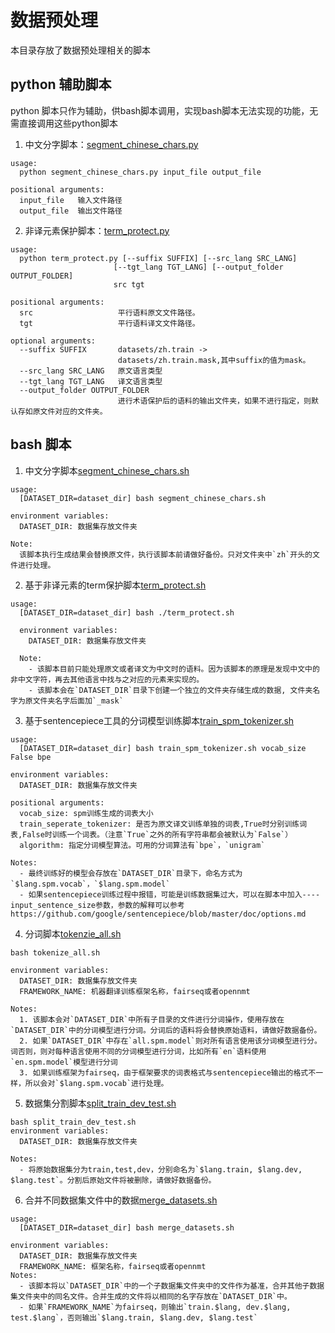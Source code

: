 # 数据预处理
本目录存放了数据预处理相关的脚本

## python 辅助脚本
python 脚本只作为辅助，供bash脚本调用，实现bash脚本无法实现的功能，无需直接调用这些python脚本

1. 中文分字脚本：[segment_chinese_chars.py](./python/segment_chinese_chars.py)
```
usage:
  python segment_chinese_chars.py input_file output_file

positional arguments:
  input_file   输入文件路径
  output_file  输出文件路径
```

2. 非译元素保护脚本：[term_protect.py](./python/term_protect.py)
```
usage:
  python term_protect.py [--suffix SUFFIX] [--src_lang SRC_LANG]
                       [--tgt_lang TGT_LANG] [--output_folder OUTPUT_FOLDER]
                       src tgt

positional arguments:
  src                   平行语料原文文件路径。
  tgt                   平行语料译文文件路径。

optional arguments:
  --suffix SUFFIX       datasets/zh.train ->
                        datasets/zh.train.mask,其中suffix的值为mask。
  --src_lang SRC_LANG   原文语言类型
  --tgt_lang TGT_LANG   译文语言类型
  --output_folder OUTPUT_FOLDER
                        进行术语保护后的语料的输出文件夹，如果不进行指定，则默认存如原文件对应的文件夹。
```

## bash 脚本
1. 中文分字脚本[segment_chinese_chars.sh](./segment_chinese_chars.sh) 
```
usage:
  [DATASET_DIR=dataset_dir] bash segment_chinese_chars.sh

environment variables:
  DATASET_DIR: 数据集存放文件夹

Note:
  该脚本执行生成结果会替换原文件，执行该脚本前请做好备份。只对文件夹中`zh`开头的文件进行处理。
```

2. 基于非译元素的term保护脚本[term_protect.sh](./term_protect.sh)
```
usage:
  [DATASET_DIR=dataset_dir] bash ./term_protect.sh

  environment variables:
    DATASET_DIR: 数据集存放文件夹

  Note:
    - 该脚本目前只能处理原文或者译文为中文时的语料。因为该脚本的原理是发现中文中的非中文字符，再去其他语言中找与之对应的元素来实现的。
    - 该脚本会在`DATASET_DIR`目录下创建一个独立的文件夹存储生成的数据, 文件夹名字为原文件夹名字后面加`_mask`
```


3. 基于sentencepiece工具的分词模型训练脚本[train_spm_tokenizer.sh](./train_spm_tokenizer.sh)
```
usage:
  [DATASET_DIR=dataset_dir] bash train_spm_tokenizer.sh vocab_size False bpe

environment variables:
  DATASET_DIR: 数据集存放文件夹

positional arguments:
  vocab_size: spm训练生成的词表大小
  train_seperate_tokenizer: 是否为原文译文训练单独的词表,True时分别训练词表,False时训练一个词表。（注意`True`之外的所有字符串都会被默认为`False`）
  algorithm: 指定分词模型算法。可用的分词算法有`bpe`，`unigram`

Notes:
  - 最终训练好的模型会存放在`DATASET_DIR`目录下，命名方式为`$lang.spm.vocab`，`$lang.spm.model`
  - 如果sentencepiece训练过程中报错，可能是训练数据集过大，可以在脚本中加入----input_sentence_size参数，参数的解释可以参考https://github.com/google/sentencepiece/blob/master/doc/options.md
```

4. 分词脚本[tokenzie_all.sh](./tokenize_all.sh)
```
bash tokenize_all.sh

environment variables:
  DATASET_DIR: 数据集存放文件夹
  FRAMEWORK_NAME: 机器翻译训练框架名称，fairseq或者opennmt

Notes:
  1. 该脚本会对`DATASET_DIR`中所有子目录的文件进行分词操作，使用存放在`DATASET_DIR`中的分词模型进行分词。分词后的语料将会替换原始语料，请做好数据备份。
  2. 如果`DATASET_DIR`中存在`all.spm.model`则对所有语言使用该分词模型进行分。词否则，则对每种语言使用不同的分词模型进行分词，比如所有`en`语料使用`en.spm.model`模型进行分词
  3. 如果训练框架为fairseq，由于框架要求的词表格式与sentencepiece输出的格式不一样，所以会对`$lang.spm.vocab`进行处理。 
```

5. 数据集分割脚本[split_train_dev_test.sh](./split_train_dev_test.sh)
```
bash split_train_dev_test.sh
environment variables:
  DATASET_DIR: 数据集存放文件夹

Notes:
  - 将原始数据集分为train,test,dev，分别命名为`$lang.train, $lang.dev, $lang.test`。分割后原始文件将被删除，请做好数据备份。
```


6. 合并不同数据集文件中的数据[merge_datasets.sh](./merge_datasets.sh)
```
usage:
  [DATASET_DIR=dataset_dir] bash merge_datasets.sh

environment variables:
  DATASET_DIR: 数据集存放文件夹
  FRAMEWORK_NAME: 框架名称，fairseq或者opennmt
Notes:
  - 该脚本将以`DATASET_DIR`中的一个子数据集文件夹中的文件作为基准，合并其他子数据集文件夹中的同名文件。合并生成的文件将以相同的名字存放在`DATASET_DIR`中。
  - 如果`FRAMEWORK_NAME`为fairseq，则输出`train.$lang, dev.$lang, test.$lang`，否则输出`$lang.train, $lang.dev, $lang.test`
```
